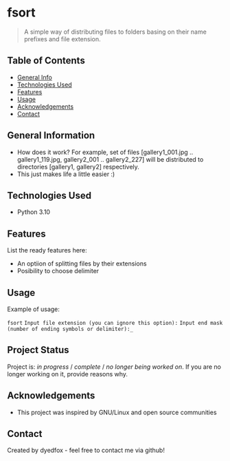 # fsort
> A simple way of distributing files to folders basing on their name prefixes and file extension.

## Table of Contents
* [General Info](#general-information)
* [Technologies Used](#technologies-used)
* [Features](#features)
* [Usage](#usage)
* [Acknowledgements](#acknowledgements)
* [Contact](#contact)
<!-- * [License](#license) -->


## General Information
- How does it work? For example, set of files \[gallery1_001.jpg .. gallery1_119.jpg, gallery2_001 .. gallery2_227\] will be distributed to directories \[gallery1, gallery2\] respectively.
- This just makes life a little easier :)

<!-- You don't have to answer all the questions - just the ones relevant to your project. -->

## Technologies Used
- Python 3.10

## Features
List the ready features here:
- An optiion of splitting files by their extensions
- Posibility to choose delimiter

## Usage
Example of usage:

`fsort`
`Input file extension (you can ignore this option):`
`Input end mask (number of ending symbols or delimiter):_`


## Project Status
Project is: _in progress_ / _complete_ / _no longer being worked on_. If you are no longer working on it, provide reasons why.


## Acknowledgements
- This project was inspired by GNU/Linux and open source communities

## Contact
Created by dyedfox - feel free to contact me via github!


<!-- Optional -->
<!-- ## License -->
<!-- This project is open source and available under the [... License](). -->

<!-- You don't have to include all sections - just the one's relevant to your project -->
